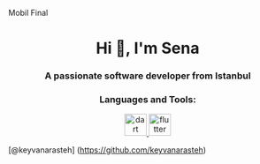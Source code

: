 <p>Mobil Final</p>


<h1 align="center">Hi 👋, I'm Sena</h1>
<h3 align="center">A passionate software developer from Istanbul</h3>


<h3 align="center">Languages and Tools:</h3>

<p align="center"> <a href="https://dart.dev" target="_blank" rel="noreferrer"> <img src="https://www.vectorlogo.zone/logos/dartlang/dartlang-icon.svg" alt="dart" width="40" height="40"/> </a> <a href="https://flutter.dev" target="_blank" rel="noreferrer"> <img src="https://www.vectorlogo.zone/logos/flutterio/flutterio-icon.svg" alt="flutter" width="40" height="40"/> </a> </p>




[@keyvanarasteh] (https://github.com/keyvanarasteh)
